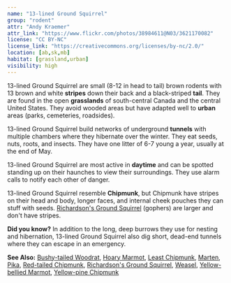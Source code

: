```yaml
---
name: "13-lined Ground Squirrel"
group: "rodent"
attr: "Andy Kraemer"
attr_link: "https://www.flickr.com/photos/38984611@N03/3621170082"
license: "CC BY-NC"
license_link: "https://creativecommons.org/licenses/by-nc/2.0/"
location: [ab,sk,mb]
habitat: [grassland,urban]
visibility: high
---
```

13-lined Ground Squirrel are small (8-12 in head to tail) brown rodents with 13 brown and white **stripes** down their back and a black-striped **tail**.  They are found in the open **grasslands** of south-central Canada and the central United States. They avoid wooded areas but have adapted well to **urban** areas (parks, cemeteries, roadsides).

13-lined Ground Squirrel  build networks of underground **tunnels** with multiple chambers where they hibernate over the winter. They eat seeds, nuts, roots, and insects. They have one litter of 6-7 young a year, usually at the end of May.

13-lined Ground Squirrel are most active in **daytime** and can be spotted standing up on their haunches to view their surroundings. They use alarm calls to notify each other of danger.

13-lined Ground Squirrel resemble __Chipmunk__, but Chipmunk have stripes on their head and body, longer faces, and internal cheek pouches they can stuff with seeds. [Richardson's Ground Squirrel](/animals/richgs) (gophers) are larger and don't have stripes.

**Did you know?** In addition to the long, deep burrows they use for nesting and hibernation, 13-lined Ground Squirrel also dig short, dead-end tunnels where they can escape in an emergency.

<!-- generated, do not edit -->
**See Also:**
[Bushy-tailed Woodrat](/animals/buwrat),
[Hoary Marmot](/animals/hoarymar),
[Least Chipmunk](/animals/leastchip),
[Marten](/animals/marten),
[Pika](/animals/pika),
[Red-tailed Chipmunk](/animals/retchip),
[Richardson's Ground Squirrel](/animals/richgs),
[Weasel](/animals/weasel),
[Yellow-bellied Marmot](/animals/yelbelmar),
[Yellow-pine Chipmunk](/animals/yelpchip)
